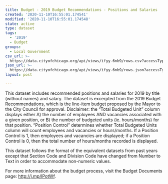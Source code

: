 ```yaml
---
title: Budget - 2019 Budget Recommendations - Positions and Salaries
created: '2020-11-10T16:55:01.174541'
modified: '2020-11-10T16:55:01.174548'
state: active
type: dataset
tags:
  - '2019'
  - Budget
groups:
  - Local Government
csv_url: >-
  https://data.cityofchicago.org/api/views/ifyy-6nb9/rows.csv?accessType=DOWNLOAD
json_url: >-
  https://data.cityofchicago.org/api/views/ifyy-6nb9/rows.json?accessType=DOWNLOAD
layout: post

---
```

This dataset includes recommended positions and salaries for 2019 by title (without names) and salary. The dataset is excerpted from the 2019 Budget Recommendations, which is the line-item budget proposed by the Mayor to the City Council for approval. Disclaimer: the “Total Budgeted Unit” column displays either A) the number of employees AND vacancies associated with a given position, or B) the number of budgeted units (ie. hours/months) for that position. “Position Control” determines whether Total Budgeted Units column will count employees and vacancies or hours/months. If a Position Control is 1, then employees and vacancies are displayed; if a Position Control is 0, then the total number of hours/months recorded is displayed.

This dataset follows the format of the equivalent datasets from past years except that Section Code and Division Code have changed from Number to Text in order to accommodate non-numeric values.

For more information about the budget process, visit the Budget Documents page: http://j.mp/lPotWf.
